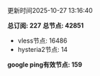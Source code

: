 更新时间2025-10-27 13:16:40

**总订阅: 227**
**总节点: 42851**
- vless节点: 16486
- hysteria2节点: 14

**google ping有效节点: 159**
